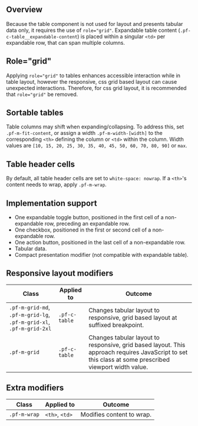 ## Overview

Because the table component is not used for layout and presents tabular data only, it requires the use of `role="grid"`. Expandable table content (`.pf-c-table__expandable-content`) is placed within a singular `<td>` per expandable row, that can span multiple columns.

## Role="grid"

Applying `role="grid"` to tables enhances accessible interaction while in table layout, however the responsive, css grid based layout can cause unexpected interactions. Therefore, for css grid layout, it is recommended that `role="grid"` be removed.

## Sortable tables

Table columns may shift when expanding/collapsing. To address this, set `.pf-m-fit-content`, or assign a width `.pf-m-width-[width]` to the corresponding `<th>` defining the column or `<td>` within the column. Width values are `[10, 15, 20, 25, 30, 35, 40, 45, 50, 60, 70, 80, 90]` or `max`.

## Table header cells
By default, all table header cells are set to `white-space: nowrap`. If a `<th>`'s content needs to wrap, apply `.pf-m-wrap`.

## Implementation support
- One expandable toggle button, positioned in the first cell of a non-expandable row, preceding an expandable row.
- One checkbox, positioned in the first or second cell of a non-expandable row.
- One action button, positioned in the last cell of a non-expandable row.
- Tabular data.
- Compact presentation modifier (not compatible with expandable table).

## Responsive layout modifiers

| Class | Applied to | Outcome |
| -- | -- | -- |
| `.pf-m-grid-md`, `.pf-m-grid-lg`, `.pf-m-grid-xl`, `.pf-m-grid-2xl` | `.pf-c-table` | Changes tabular layout to responsive, grid based layout at suffixed breakpoint. |
| `.pf-m-grid` | `.pf-c-table` | Changes tabular layout to responsive, grid based layout. This approach requires JavaScript to set this class at some prescribed viewport width value. |

## Extra modifiers

| Class | Applied to | Outcome |
| -- | -- | -- |
| `.pf-m-wrap` | `<th>`, `<td>` | Modifies content to wrap. |
